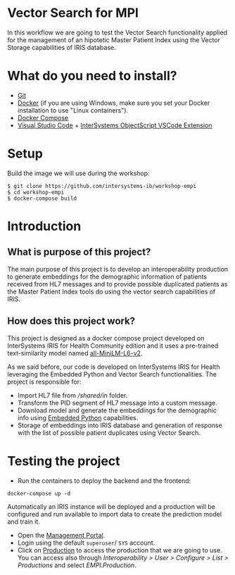 # Vector Search for MPI
In this workflow we are going to test the Vector Search functionality applied for the management of an hipotetic Master Patient Index using the Vector Storage capabilities of IRIS database. 

# What do you need to install? 
* [Git](https://git-scm.com/downloads) 
* [Docker](https://www.docker.com/products/docker-desktop) (if you are using Windows, make sure you set your Docker installation to use "Linux containers").
* [Docker Compose](https://docs.docker.com/compose/install/)
* [Visual Studio Code](https://code.visualstudio.com/download) + [InterSystems ObjectScript VSCode Extension](https://marketplace.visualstudio.com/items?itemName=daimor.vscode-objectscript)

# Setup
Build the image we will use during the workshop:

```console
$ git clone https://github.com/intersystems-ib/workshop-empi
$ cd workshop-empi
$ docker-compose build
```

# Introduction

## What is purpose of this project?

The main purpose of this project is to develop an interoperability production to generate embeddings for the demographic information of patients received from HL7 messages and to provide possible duplicated patients as the Master Patient Index tools do using the vector search capabilities of IRIS.

## How does this project work?

This project is designed as a docker compose project developed on InterSystems IRIS for Health Community edition and it uses a pre-trained text-similarity model named [all-MiniLM-L6-v2](https://huggingface.co/sentence-transformers/all-MiniLM-L6-v2).

As we said before, our code is developed on InterSystems IRIS for Health leveraging the Embedded Python and Vector Search functionalities. The project is responsible for:
* Import HL7 file from */shared/in* folder.
* Transform the PID segment of HL7 message into a custom message.
* Download model and generate the embeddings for the demographic info using [Embedded Python](https://docs.intersystems.com/irislatest/csp/docbook/DocBook.UI.Page.cls?KEY=AFL_epython) capabilities.
* Storage of embeddings into IRIS database and generation of response with the list of possible patient duplicates using Vector Search.


# Testing the project 
* Run the containers to deploy the backend and the frontend:
```
docker-compose up -d
```
Automatically an IRIS instance will be deployed and a production will be configured and run available to import data to create the prediction model and train it.

* Open the [Management Portal](http://localhost:52774/csp/sys/%25CSP.Portal.Home.zen?$NAMESPACE=EMPI).
* Login using the default `superuser`/ `SYS` account.
* Click on [Production](http://localhost:52774/csp/healthshare/empi/EnsPortal.ProductionConfig.zen?PRODUCTION=EMPI.Production) to access the production that we are going to use. You can access also through *Interoperability > User > Configure > List > Productions* and select *EMPI.Production*.